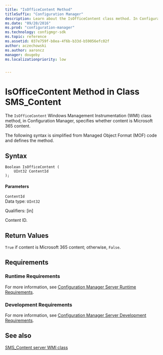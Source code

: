```yaml
---
title: "IsOfficeContent Method"
titleSuffix: "Configuration Manager"
description: Learn about the IsOfficeContent class method. In Configuration Manager, this method specifies whether content is Microsoft 365 content.
ms.date: "09/20/2016"
ms.prod: "configuration-manager"
ms.technology: configmgr-sdk
ms.topic: reference
ms.assetid: 037e759f-b8ea-4f6b-b33d-b59056efc02f
author: aczechowski
ms.author: aaroncz
manager: dougebyms.localizationpriority: low


---
```

# IsOfficeContent Method in Class SMS_Content
The `IsOfficeContent` Windows Management Instrumentation (WMI) class method, in Configuration Manager, specifies whether content is Microsoft 365 content.  

 The following syntax is simplified from Managed Object Format (MOF) code and defines the method.  

## Syntax  

```  
Boolean IsOfficeContent (  
    UInt32 ContentId  
);  

```  

#### Parameters  
 `ContentId`  
 Data type: `UInt32`  

 Qualifiers: [in]  

 Content ID.  

## Return Values  
 `True` if content is Microsoft 365 content; otherwise, `False`.  

## Requirements  

### Runtime Requirements  
 For more information, see [Configuration Manager Server Runtime Requirements](../../../../../develop/core/reqs/server-runtime-requirements.md).  

### Development Requirements  
 For more information, see [Configuration Manager Server Development Requirements](../../../../../develop/core/reqs/server-development-requirements.md).  

## See also

[SMS_Content server WMI class](sms_content-server-wmi-class.md)
